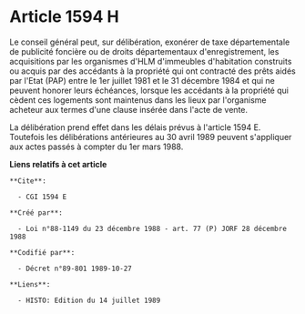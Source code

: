 # Article 1594 H

Le conseil général peut, sur délibération, exonérer de taxe départementale de publicité foncière ou de droits départementaux
d'enregistrement, les acquisitions par les organismes d'HLM d'immeubles d'habitation construits ou acquis par des accédants à
la propriété qui ont contracté des prêts aidés par l'Etat (PAP) entre le 1er juillet 1981 et le 31 décembre 1984 et qui ne
peuvent honorer leurs échéances, lorsque les accédants à la propriété qui cèdent ces logements sont maintenus dans les lieux
par l'organisme acheteur aux termes d'une clause insérée dans l'acte de vente.

La délibération prend effet dans les délais prévus à l'article 1594 E. Toutefois les délibérations antérieures au 30 avril
1989 peuvent s'appliquer aux actes passés à compter du 1er mars 1988.

**Liens relatifs à cet article**

	**Cite**:

	  - CGI 1594 E

	**Créé par**:

	  - Loi n°88-1149 du 23 décembre 1988 - art. 77 (P) JORF 28 décembre 1988

	**Codifié par**:

	  - Décret n°89-801 1989-10-27

	**Liens**:

	  - HISTO: Edition du 14 juillet 1989
